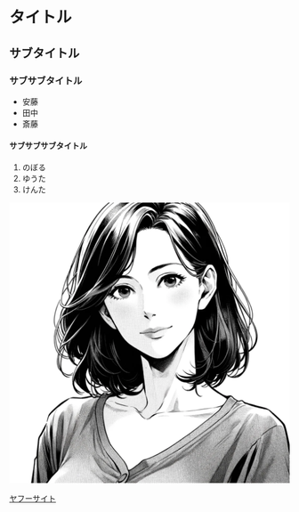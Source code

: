 # タイトル
## サブタイトル
### サブサブタイトル
- 安藤
- 田中
- 斎藤
#### サブサブサブタイトル
1. のぼる
2. ゆうた
3. けんた
   
![日本美人](8f9859c3-abf8-4770-b13d-9073bfa3c113.png)

[ヤフーサイト](https://video.yahoo.co.jp/c/912/)
